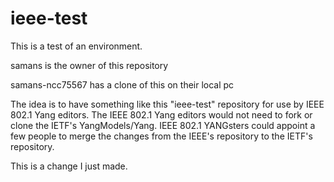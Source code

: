 # ieee-test

This is a test of an environment.

samans is the owner of this repository

samans-ncc75567 has a clone of this on their local pc

The idea is to have something like this "ieee-test" repository for use by IEEE 802.1 Yang editors.
The IEEE 802.1 Yang editors would not need to fork or clone the IETF's YangModels/Yang.
IEEE 802.1 YANGsters could appoint a few people to merge the changes from the IEEE's repository to the IETF's repository.

This is a change I just made.
